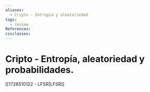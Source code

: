 ```yaml
---
aliases:
  - Cripto - Entropía y aleatoriedad
tags:
  - review
References: 
cssclasses:
---
```

# Cripto - Entropía, aleatoriedad y probabilidades. 



[[1726510122 - LFSR|LFSR]]